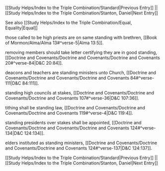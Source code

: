 [[Study Helps/Index to the Triple Combination/Standard|Previous Entry]]  ||  [[Study Helps/Index to the Triple Combination/Stanton, Daniel|Next Entry]]

 See also [[Study Helps/Index to the Triple Combination/Equal, Equality|Equal]]

 those called to be high priests are on same standing with brethren, [[Book of Mormon/Alma/Alma 13#^verse-5|Alma 13:5]].

 removing members should take letter certifying they are in good standing, [[Doctrine and Covenants/Doctrine and Covenants/Doctrine and Covenants 20#^verse-84|D&C 20:84]].

 deacons and teachers are standing ministers unto Church, [[Doctrine and Covenants/Doctrine and Covenants/Doctrine and Covenants 84#^verse-111|D&C 84:111]].

 standing high councils at stakes, [[Doctrine and Covenants/Doctrine and Covenants/Doctrine and Covenants 107#^verse-36|D&C 107:36]].

 tithing shall be standing law, [[Doctrine and Covenants/Doctrine and Covenants/Doctrine and Covenants 119#^verse-4|D&C 119:4]].

 standing presidents over stakes shall be appointed, [[Doctrine and Covenants/Doctrine and Covenants/Doctrine and Covenants 124#^verse-134|D&C 124:134]].

 elders instituted as standing ministers, [[Doctrine and Covenants/Doctrine and Covenants/Doctrine and Covenants 124#^verse-137|D&C 124:137]].

[[Study Helps/Index to the Triple Combination/Standard|Previous Entry]]  ||  [[Study Helps/Index to the Triple Combination/Stanton, Daniel|Next Entry]]